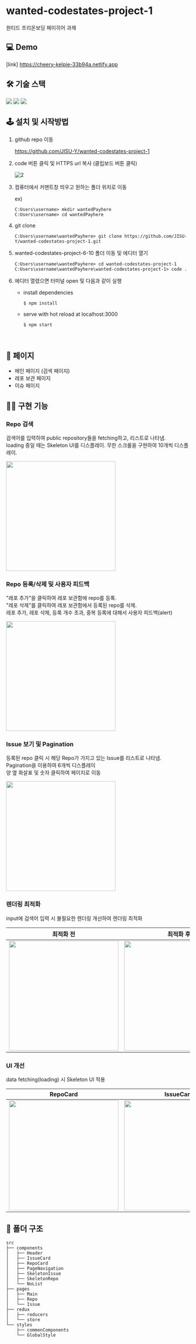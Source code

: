 # wanted-codestates-project-1

원티드 프리온보딩 페이히어 과제

## 💻 Demo

[link] https://cheery-kelpie-33b94a.netlify.app

## 🛠️ 기술 스택

<img src="https://img.shields.io/badge/react-61DAFB?style=for-the-badge&logo=react&logoColor=black"> <img src="https://img.shields.io/badge/javascript-F7DF1E?style=for-the-badge&logo=javascript&logoColor=black"> <img src="https://img.shields.io/badge/Styled%20Components-DB7093?style=for-the-badge&logo=StyledComponents&logoColor=white"/></a>

## 🕹  설치 및 시작방법

1. github repo 이동

	https://github.com/JISU-Y/wanted-codestates-project-1

2. code 버튼 클릭 및 HTTPS url 복사 (클립보드 버튼 클릭)

	![2](https://user-images.githubusercontent.com/80020227/158720778-97259019-a572-4e40-905e-286f5925fc12.JPG)

3. 컴퓨터에서 커맨트창 띄우고 원하는 폴더 위치로 이동

	ex)
	```
	C:Users\username> mkdir wantedPayhere
	C:Users\username> cd wantedPayhere
	```

4. git clone

	```
	C:Users\username\wantedPayhere> git clone https://github.com/JISU-Y/wanted-codestates-project-1.git
	```

5. wanted-codestates-project-6-10 폴더 이동 및 에디터 열기

	```
	C:Users\username\wantedPayhere> cd wanted-codestates-project-1
	C:Users\username\wantedPayhere\wanted-codestates-project-1> code .
	```

6. 에디터 열렸으면 터미널 open 및 다음과 같이 실행

	- install dependencies
		```
		$ npm install
		```

	- serve with hot reload at localhost:3000
		```
		$ npm start
		```

<br>

## 📄 페이지
- 메인 페이지 (검색 페이지)
- 레포 보관 페이지
- 이슈 페이지

## 👨‍💻 구현 기능

### Repo 검색

검색어를 입력하여 public repository들을 fetching하고, 리스트로 나타냄.  
loading 중일 때는 Skeleton UI를 디스플레이.
무한 스크롤을 구현하여 10개씩 디스플레이.  

<img width='300' src='https://user-images.githubusercontent.com/80020227/159413493-ba2df205-ada3-4094-91cc-8df8d88f2d44.gif' />

### Repo 등록/삭제 및 사용자 피드백

"레포 추가"을 클릭하여 레포 보관함에 repo를 등록.  
"레포 삭제"를 클릭하여 레포 보관함에서 등록된 repo를 삭제.  
레포 추가, 레포 삭제, 등록 개수 초과, 중복 등록에 대해서 사용자 피드백(alert)

<img width='300' src='https://user-images.githubusercontent.com/80020227/159414008-b0705b4e-7e62-4e70-a8e2-a399dc6b1c43.gif' />

### Issue 보기 및 Pagination

등록된 repo 클릭 시 해당 Repo가 가지고 있는 Issue를 리스트로 나타냄.  
Pagination을 이용하여 6개씩 디스플레이  
양 옆 화살표 및 숫자 클릭하여 페이지로 이동

<img width='300' src='https://user-images.githubusercontent.com/80020227/159414473-7552e26f-bd80-47ef-bc91-3f434be60dab.gif' />

### 렌더링 최적화

input에 검색어 입력 시 불필요한 렌더링 개선하여 렌더링 최적화


| 최적화 전 | 최적화 후 |
| --- | --- |
| <img width='300' src='https://user-images.githubusercontent.com/80020227/159414556-b5cf8c1e-75ea-45f9-8ac8-261a10f68873.gif' /> | <img width='300' src='https://user-images.githubusercontent.com/80020227/159414575-31c8ef3a-5b72-4ad8-bb11-cbbdf1249758.gif' /> |

### UI 개선

data fetching(loading) 시 Skeleton UI 적용


| RepoCard | IssueCard |
| --- | --- |
| <img width='300' src='https://user-images.githubusercontent.com/80020227/159414989-2ef2c173-21a3-4d0c-b818-7994f3be3d93.gif' /> | <img width='300' src='https://user-images.githubusercontent.com/80020227/159414991-10e60ae0-f581-49d1-955d-5264953fc42a.gif' /> |

## 📂 폴더 구조
```
src
├── components
│   ├── Header
│   ├── IssueCard
│   ├── RepoCard
│   ├── PageNavigation
│   ├── SkeletonIssue
│   ├── SkeletonRepo
│   └── NoList
├── pages
│   ├── Main
│   ├── Repo
│   └── Issue
├── redux
│   ├── reducers
│   └── store
└── styles
    ├── commonComponents
    └── GlobalStyle
```
